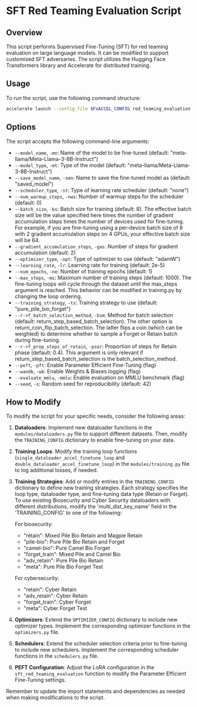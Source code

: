 # SFT Red Teaming Evaluation Script

## Overview

This script performs Supervised Fine-Tuning (SFT) for red teaming evaluation on large language models. It can be modified to support customized SFT adversaries. The script utilizes the Hugging Face Transformers library and Accelerate for distributed training.

## Usage

To run the script, use the following command structure:

```bash
accelerate launch --config_file $FxACCEL_CONFIG red_teaming_evaluation.py --args {YOUR ARGUMENTS}
```

## Options

The script accepts the following command-line arguments:

- `--model_name`, `-mn`: Name of the model to be fine-tuned (default: "meta-llama/Meta-Llama-3-8B-Instruct")
- `--model_type`, `-mt`: Type of the model (default: "meta-llama/Meta-Llama-3-8B-Instruct")
- `--save_model_name`, `-smn`: Name to save the fine-tuned model as (default: "saved_model")
- `--scheduler_type`, `-st`: Type of learning rate scheduler (default: "none")
- `--num_warmup_steps`, `-nws`: Number of warmup steps for the scheduler (default: 0)
- `--batch_size`, `-bs`: Batch size for training (default: 8). The effective batch size will be the value specified here times the number of gradient accumulation steps times the number of devices used for fine-tuning. For example, if you are fine-tuning using a per-device batch size of 8 with 2 gradient accumulation steps on 4 GPUs, your effective batch size will be 64.
- `--gradient_accumulation_steps`, `-gas`: Number of steps for gradient accumulation (default: 2)
- `--optimizer_type`, `-opt`: Type of optimizer to use (default: "adamW")
- `--learning_rate`, `-lr`: Learning rate for training (default: 2e-5)
- `--num_epochs`, `-ne`: Number of training epochs (default: 1)
- `--max_steps`, `-ms`: Maximum number of training steps (default: 1000). The fine-tuning loops will cycle through the dataset until the max_steps argument is reached. This behavior can be modified in training.py by changing the loop ordering.
- `--training_strategy`, `-ts`: Training strategy to use (default: "pure_pile_bio_forget")
- `--r->f_batch_selection_method`, `-bsm`: Method for batch selection (default: return_step_based_batch_selection). The other option is return_coin_flip_batch_selection. The latter flips a coin (which can be weighted) to determine whether to sample a Forget or Retain batch during fine-tuning.
- `--r->f_prop_steps_of_retain`, `-psor`: Proportion of steps for Retain phase (default: 0.4). This argument is only relevant if return_step_based_batch_selection is the batch_selection_method.
- `--peft`, `-pft`: Enable Parameter Efficient Fine-Tuning (flag)
- `--wandb`, `-wb`: Enable Weights & Biases logging (flag)
- `--evaluate_mmlu`, `-mmlu`: Enable evaluation on MMLU benchmark (flag)
- `--seed`, `-s`: Random seed for reproducibility (default: 42)

## How to Modify

To modify the script for your specific needs, consider the following areas:

1. **Dataloaders**: Implement new dataloader functions in the `modules/dataloaders.py` file to support different datasets. Then, modify the `TRAINING_CONFIG` dictionary to enable fine-tuning on your data.

2. **Training Loops**: Modify the training loop functions (`single_dataloader_accel_finetune_loop` and `double_dataloader_accel_finetune_loop`) in the `modules/training.py` file to log additional losses, if needed.

3. **Training Strategies**: Add or modify entries in the `TRAINING_CONFIG` dictionary to define new training strategies. Each strategy specifies the loop type, dataloader type, and fine-tuning data type (Retain or Forget). To use existing Biosecurity and Cyber Security dataloaders with different distributions, modify the 'multi_dist_key_name' field in the 'TRAINING_CONFIG' to one of the following:

   For biosecurity:
   - "retain": Mixed Pile Bio Retain and Magpie Retain
   - "pile-bio": Pure Pile Bio Retain and Forget
   - "camel-bio": Pure Camel Bio Forget
   - "forget_train": Mixed Pile and Camel Bio
   - "adv_retain": Pure Pile Bio Retain
   - "meta": Pure Pile Bio Forget Test

   For cybersecurity:
   - "retain": Cyber Retain
   - "adv_retain": Cyber Retain
   - "forget_train": Cyber Forget
   - "meta": Cyber Forget Test

4. **Optimizers**: Extend the `OPTIMIZER_CONFIG` dictionary to include new optimizer types. Implement the corresponding optimizer functions in the `optimizers.py` file.

5. **Schedulers**: Extend the scheduler selection criteria prior to fine-tuning to include new schedulers. Implement the corresponding scheduler functions in the `schedulers.py` file.

6. **PEFT Configuration**: Adjust the LoRA configuration in the `sft_red_teaming_evaluation` function to modify the Parameter Efficient Fine-Tuning settings.

Remember to update the import statements and dependencies as needed when making modifications to the script.